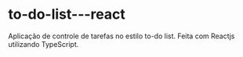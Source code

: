 # to-do-list---react
Aplicação de controle de tarefas no estilo to-do list. Feita com Reactjs utilizando TypeScript.
